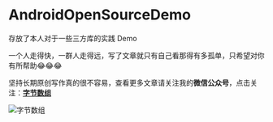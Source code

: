 # AndroidOpenSourceDemo

存放了本人对于一些三方库的实践 Demo

一个人走得快，一群人走得远，写了文章就只有自己看那得有多孤单，只希望对你有所帮助😂😂😂

坚持长期原创写作真的很不容易，查看更多文章请关注我的**微信公众号**，点击关注：[**字节数组**](https://testczy.oss-cn-beijing.aliyuncs.com/%E9%80%9A%E7%94%A8/%E5%AD%97%E8%8A%82%E6%95%B0%E7%BB%84.png)

![字节数组](https://testczy.oss-cn-beijing.aliyuncs.com/%E9%80%9A%E7%94%A8/%E5%AD%97%E8%8A%82%E6%95%B0%E7%BB%84.png)
